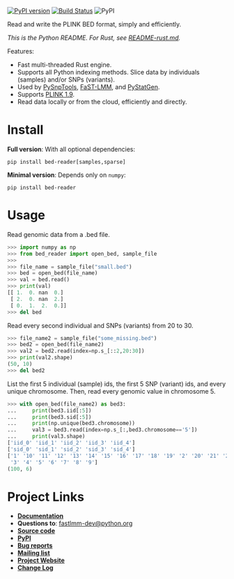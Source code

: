 <!-- This README.md must be keep in sync with doc/source/index.rst manually -->

<!-- markdownlint-disable MD046 -->
<!-- MD046 is about 'code block style' -->
<!-- markdownlint-disable MD041 -->
<!-- MD041 is about 'first line in a file should be a top-level heading'. -->
[![PyPI version](https://badge.fury.io/py/bed-reader.svg)](https://badge.fury.io/py/bed-reader)
[![Build Status](https://github.com/fastlmm/bed-reader/actions/workflows/ci.yml/badge.svg?branch=master)](https://github.com/fastlmm/bed-reader/actions/workflows/ci.yml)
![PyPI](https://img.shields.io/pypi/v/bed-reader)
<!-- markdownlint-enable MD041 -->

Read and write the PLINK BED format, simply and efficiently.

*This is the Python README. For Rust, see [README-rust.md](https://crates.io/crates/bed-reader).*

Features:

* Fast multi-threaded Rust engine.
* Supports all Python indexing methods. Slice data by individuals (samples) and/or SNPs (variants).
* Used by [PySnpTools](https://github.com/fastlmm/PySnpTools), [FaST-LMM](https://github.com/fastlmm/FaST-LMM), and [PyStatGen](https://github.com/pystatgen).
* Supports [PLINK 1.9](https://www.cog-genomics.org/plink2/formats).
* Read data locally or from the cloud, efficiently and directly.

Install
====================

**Full version**: With all optional dependencies:

    pip install bed-reader[samples,sparse]

**Minimal version**: Depends only on `numpy`:

    pip install bed-reader

Usage
========

Read genomic data from a .bed file.

```python
>>> import numpy as np
>>> from bed_reader import open_bed, sample_file
>>>
>>> file_name = sample_file("small.bed")
>>> bed = open_bed(file_name)
>>> val = bed.read()
>>> print(val)
[[ 1.  0. nan  0.]
 [ 2.  0. nan  2.]
 [ 0.  1.  2.  0.]]
>>> del bed

```

Read every second individual and SNPs (variants) from 20 to 30.

```python
>>> file_name2 = sample_file("some_missing.bed")
>>> bed2 = open_bed(file_name2)
>>> val2 = bed2.read(index=np.s_[::2,20:30])
>>> print(val2.shape)
(50, 10)
>>> del bed2

```

List the first 5 individual (sample) ids, the
first 5 SNP (variant) ids, and every unique
chromosome. Then, read every genomic value in chromosome 5.

```python
>>> with open_bed(file_name2) as bed3:
...     print(bed3.iid[:5])
...     print(bed3.sid[:5])
...     print(np.unique(bed3.chromosome))
...     val3 = bed3.read(index=np.s_[:,bed3.chromosome=='5'])
...     print(val3.shape)
['iid_0' 'iid_1' 'iid_2' 'iid_3' 'iid_4']
['sid_0' 'sid_1' 'sid_2' 'sid_3' 'sid_4']
['1' '10' '11' '12' '13' '14' '15' '16' '17' '18' '19' '2' '20' '21' '22'
 '3' '4' '5' '6' '7' '8' '9']
(100, 6)

```

Project Links
==============

* [**Documentation**](http://fastlmm.github.io/bed-reader)
* **Questions to**: [fastlmm-dev@python.org](mailto:fastlmm-dev@python.org)
* [**Source code**](https://github.com/fastlmm/bed-reader)
* [**PyPI**](https://pypi.org/project/bed-reader)
* [**Bug reports**](https://github.com/fastlmm/bed-reader/issues)
* [**Mailing list**](https://mail.python.org/mailman3/lists/fastlmm-user.python.org)
* [**Project Website**](https://fastlmm.github.io/)
* [**Change Log**](https://github.com/fastlmm/bed-reader/blob/master/CHANGELOG.md)
